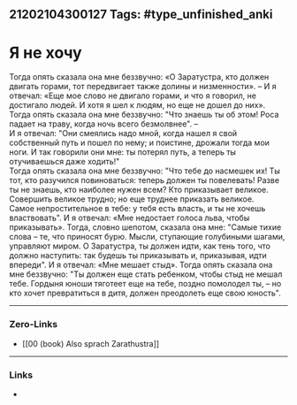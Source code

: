 21202104300127
Tags: #type_unfinished_anki 
---
# Я не хочу

Тогда опять сказала она мне беззвучно: «О Заратустра, кто должен двигать горами, тот передвигает также долины и низменности». – И я отвечал: «Еще мое слово не двигало горами, и что я говорил, не достигало людей. И хотя я шел к людям, но еще не дошел до них». Тогда опять сказала она мне беззвучно: "Что знаешь ты об этом! Роса падает на траву, когда ночь всего безмолвнее". – <br>И я отвечал: "Они смеялись надо мной, когда нашел я свой собственный путь и пошел по нему; и поистине, дрожали тогда мои ноги. И так говорили они мне: ты потерял путь, а теперь ты отучиваешься даже ходить!" <br>Тогда опять сказала она мне беззвучно: "Что тебе до насмешек их! Ты тот, кто разучился повиноваться: теперь должен ты повелевать! Разве ты не знаешь, кто наиболее нужен всем? Кто приказывает великое. <br>Совершить великое трудно; но еще труднее приказать великое. <br>Самое непростительное в тебе: у тебя есть власть, и ты не хочешь властвовать". И я отвечал: «Мне недостает голоса льва, чтобы приказывать». Тогда, словно шепотом, сказала она мне: "Самые тихие слова – те, что приносят бурю. Мысли, ступающие голубиными шагами, управляют миром. О Заратустра, ты должен идти, как тень того, что должно наступить: так будешь ты приказывать и, приказывая, идти впереди". И я отвечал: «Мне мешает стыд». Тогда опять сказала она мне беззвучно: "Ты должен еще стать ребенком, чтобы стыд не мешал тебе. Гордыня юноши тяготеет еще на тебе, поздно помолодел ты, – но кто хочет превратиться в дитя, должен преодолеть еще свою юность".

---
### Zero-Links
- [[00 (book) Also sprach Zarathustra]]
---
### Links
-